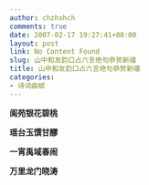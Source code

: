 ```yaml
---
author: chzhshch
comments: true
date: 2007-02-17 19:27:41+00:00
layout: post
link: No Content Found
slug: 山中和友韵口占六言绝句恭贺新禧
title: 山中和友韵口占六言绝句恭贺新禧
categories:
- 诗词曲赋
---
```


			

**阆苑银花碧桃**

**瑶台玉馔甘醪**

**一宵禹域春闹**

**万里龙门晓涛**
